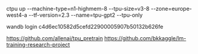 

ctpu up --machine-type=n1-highmem-8 --tpu-size=v3-8 --zone=europe-west4-a --tf-version=2.3 --name=tpu-gpt2 --tpu-only

wandb login c4d6ec10582d5cefd22900005907b50132b626fe

https://github.com/allenai/tpu_pretrain
https://github.com/bkkaggle/lm-training-research-project
